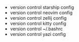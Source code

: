 - version control starship config
- version control neovim config
- version control zellij config
- version control kitty config
- version control ~/.bashrc
- version control yazi config